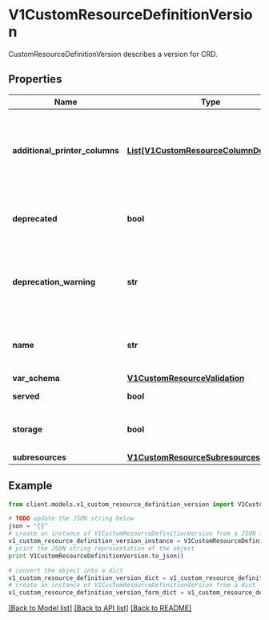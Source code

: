 # V1CustomResourceDefinitionVersion

CustomResourceDefinitionVersion describes a version for CRD.

## Properties
Name | Type | Description | Notes
------------ | ------------- | ------------- | -------------
**additional_printer_columns** | [**List[V1CustomResourceColumnDefinition]**](V1CustomResourceColumnDefinition.md) | additionalPrinterColumns specifies additional columns returned in Table output. See https://kubernetes.io/docs/reference/using-api/api-concepts/#receiving-resources-as-tables for details. If no columns are specified, a single column displaying the age of the custom resource is used. | [optional] 
**deprecated** | **bool** | deprecated indicates this version of the custom resource API is deprecated. When set to true, API requests to this version receive a warning header in the server response. Defaults to false. | [optional] 
**deprecation_warning** | **str** | deprecationWarning overrides the default warning returned to API clients. May only be set when &#x60;deprecated&#x60; is true. The default warning indicates this version is deprecated and recommends use of the newest served version of equal or greater stability, if one exists. | [optional] 
**name** | **str** | name is the version name, e.g. “v1”, “v2beta1”, etc. The custom resources are served under this version at &#x60;/apis/&lt;group&gt;/&lt;version&gt;/...&#x60; if &#x60;served&#x60; is true. | 
**var_schema** | [**V1CustomResourceValidation**](V1CustomResourceValidation.md) |  | [optional] 
**served** | **bool** | served is a flag enabling/disabling this version from being served via REST APIs | 
**storage** | **bool** | storage indicates this version should be used when persisting custom resources to storage. There must be exactly one version with storage&#x3D;true. | 
**subresources** | [**V1CustomResourceSubresources**](V1CustomResourceSubresources.md) |  | [optional] 

## Example

```python
from client.models.v1_custom_resource_definition_version import V1CustomResourceDefinitionVersion

# TODO update the JSON string below
json = "{}"
# create an instance of V1CustomResourceDefinitionVersion from a JSON string
v1_custom_resource_definition_version_instance = V1CustomResourceDefinitionVersion.from_json(json)
# print the JSON string representation of the object
print V1CustomResourceDefinitionVersion.to_json()

# convert the object into a dict
v1_custom_resource_definition_version_dict = v1_custom_resource_definition_version_instance.to_dict()
# create an instance of V1CustomResourceDefinitionVersion from a dict
v1_custom_resource_definition_version_form_dict = v1_custom_resource_definition_version.from_dict(v1_custom_resource_definition_version_dict)
```
[[Back to Model list]](../README.md#documentation-for-models) [[Back to API list]](../README.md#documentation-for-api-endpoints) [[Back to README]](../README.md)



